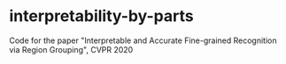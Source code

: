 # interpretability-by-parts
Code for the paper "Interpretable and Accurate Fine-grained Recognition via Region Grouping", CVPR 2020
